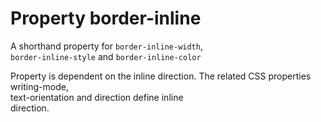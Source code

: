 # Property border-inline

A shorthand property for `border-inline-width`,  
`border-inline-style` and `border-inline-color`

Property is dependent on the inline direction.
The related CSS properties writing-mode,  
text-orientation and direction define inline  
direction.  
